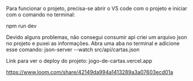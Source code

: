 Para funcionar o projeto, precisa-se abrir o VS code com o projeto e iniciar com o comando no terminal:

npm run dev

Devido alguns problemas, não consegui consumir api criei um arquivo json no projeto e puxei as informações.
Abra uma aba no terminal e adicione esse comando:
json-server --watch src/api/cartas.json


Link para ver o deploy do projeto: jogo-de-cartas.vercel.app

https://www.loom.com/share/42149da994a1413289a3a07603ecd01a


